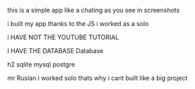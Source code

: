 this is a simple app like a chating as you see in screenshots

i built my app thanks to the JS i worked as a solo

i HAVE NOT THE YOUTUBE TUTORIAL

I HAVE THE DATABASE Database

h2 sqlite mysql postgre

mr Ruslan i worked solo thats why i cant built like a big project 
[](![Снимоdfdfк](https://user-images.githubusercontent.com/65685745/117476710-f79e0300-af7e-11eb-8133-f7d81dd9c098.JPG)
)
